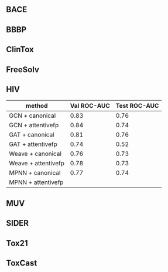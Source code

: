 ## BACE

## BBBP

## ClinTox

## FreeSolv

## HIV

| method              | Val ROC-AUC | Test ROC-AUC |
| ------------------- | ----------- | ------------ |
| GCN + canonical     | 0.83        | 0.76         |
| GCN + attentivefp   | 0.84        | 0.74         |
| GAT + canonical     | 0.81        | 0.76         |
| GAT + attentivefp   | 0.74        | 0.52         |
| Weave + canonical   | 0.76        | 0.73         |
| Weave + attentivefp | 0.78        | 0.73         |
| MPNN + canonical    | 0.77        | 0.74         |
| MPNN + attentivefp  | 

## MUV

## SIDER

## Tox21

## ToxCast 